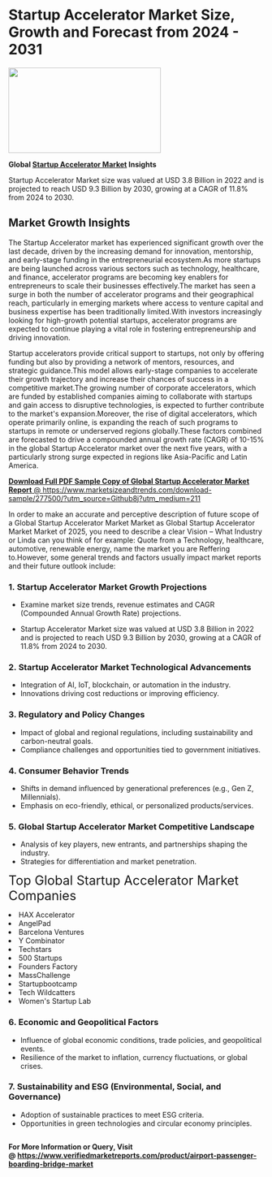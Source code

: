 <H1>Startup Accelerator Market Size, Growth and Forecast from 2024 - 2031</H1><img class="aligncenter size-medium wp-image-584254" src="https://thirdeyenews.in/wp-content/uploads/2024/09/Global-Market-Research-300x168.jpeg" alt="" width="300" height="168" /><p><strong>Global&nbsp;<a href="https://www.marketsizeandtrends.com/download-sample/277500/?utm_source=Github8j?utm_medium=211">Startup Accelerator Market</a> Insights</strong></p><p>Startup Accelerator Market size was valued at USD 3.8 Billion in 2022 and is projected to reach USD 9.3 Billion by 2030, growing at a CAGR of 11.8% from 2024 to 2030.</p><p><h2>Market Growth Insights</h2> <p>The Startup Accelerator market has experienced significant growth over the last decade, driven by the increasing demand for innovation, mentorship, and early-stage funding in the entrepreneurial ecosystem.As more startups are being launched across various sectors such as technology, healthcare, and finance, accelerator programs are becoming key enablers for entrepreneurs to scale their businesses effectively.The market has seen a surge in both the number of accelerator programs and their geographical reach, particularly in emerging markets where access to venture capital and business expertise has been traditionally limited.With investors increasingly looking for high-growth potential startups, accelerator programs are expected to continue playing a vital role in fostering entrepreneurship and driving innovation.</p> <p><a href="#"></a></p> <p>Startup accelerators provide critical support to startups, not only by offering funding but also by providing a network of mentors, resources, and strategic guidance.This model allows early-stage companies to accelerate their growth trajectory and increase their chances of success in a competitive market.The growing number of corporate accelerators, which are funded by established companies aiming to collaborate with startups and gain access to disruptive technologies, is expected to further contribute to the market's expansion.Moreover, the rise of digital accelerators, which operate primarily online, is expanding the reach of such programs to startups in remote or underserved regions globally.These factors combined are forecasted to drive a compounded annual growth rate (CAGR) of 10-15% in the global Startup Accelerator market over the next five years, with a particularly strong surge expected in regions like Asia-Pacific and Latin America.</p> <p><a href="#"></p><p><span class=""><strong>Download Full PDF Sample Copy of Global Startup Accelerator Market Report</strong> @ <a href="https://www.marketsizeandtrends.com/download-sample/277500/?utm_source=Github8j?utm_medium=211" target="_blank">https://www.marketsizeandtrends.com/download-sample/277500/?utm_source=Github8j?utm_medium=211</a></span></p><p>In order to make an accurate and perceptive description of future scope of a Global&nbsp;Startup Accelerator Market Market as Global&nbsp;Startup Accelerator Market Market of 2025, you need to describe a clear Vision &ndash; What Industry or Linda can you think of for example: Quote from a Technology, healthcare, automotive, renewable energy, name the market you are Reffering to.However, some general trends and factors usually impact market reports and their future outlook include:</p><h3>1.&nbsp;<strong>Startup Accelerator Market Growth Projections</strong></h3><ul><li>Examine market size trends, revenue estimates and CAGR (Compounded Annual Growth Rate) projections.</li><li><p>Startup Accelerator Market size was valued at USD 3.8 Billion in 2022 and is projected to reach USD 9.3 Billion by 2030, growing at a CAGR of 11.8% from 2024 to 2030.</p></li></ul><h3>2.&nbsp;<strong>Startup Accelerator Market Technological Advancements</strong></h3><ul><li>Integration of AI, IoT, blockchain, or automation in the industry.</li><li>Innovations driving cost reductions or improving efficiency.</li></ul><h3>3.&nbsp;<strong>Regulatory and Policy Changes</strong></h3><ul><li>Impact of global and regional regulations, including sustainability and carbon-neutral goals.</li><li>Compliance challenges and opportunities tied to government initiatives.</li></ul><h3>4.&nbsp;<strong>Consumer Behavior Trends</strong></h3><ul><li>Shifts in demand influenced by generational preferences (e.g., Gen Z, Millennials).</li><li>Emphasis on eco-friendly, ethical, or personalized products/services.</li></ul><h3>5.&nbsp;<strong>Global Startup Accelerator Market Competitive Landscape</strong></h3><ul><li>Analysis of key players, new entrants, and partnerships shaping the industry.</li><li>Strategies for differentiation and market penetration.</li></ul><p data-pm-slice="1 1 []"><span style="color: inherit; font-family: inherit; font-size: 25px;">Top Global Startup Accelerator Market Companies</span></p><div class="" data-test-id=""><p><li>HAX Accelerator</li><li> AngelPad</li><li> Barcelona Ventures</li><li> Y Combinator</li><li> Techstars</li><li> 500 Startups</li><li> Founders Factory</li><li> MassChallenge</li><li> Startupbootcamp</li><li> Tech Wildcatters</li><li> Women's Startup Lab</li></p></div><h3>6.&nbsp;<strong>Economic and Geopolitical Factors</strong></h3><ul><li>Influence of global economic conditions, trade policies, and geopolitical events.</li><li>Resilience of the market to inflation, currency fluctuations, or global crises.</li></ul><h3>7.&nbsp;<strong>Sustainability and ESG (Environmental, Social, and Governance)</strong></h3><ul><li>Adoption of sustainable practices to meet ESG criteria.</li><li>Opportunities in green technologies and circular economy principles.</li></ul><h2><strong style="font-size: 14px;">For More Information or Query, Visit @&nbsp;</strong><a style="background-color: #ffffff; font-size: 14px;" href="https://www.marketsizeandtrends.com/report/startup-accelerator-market/" target="_blank">https://www.verifiedmarketreports.com/product/airport-passenger-boarding-bridge-market</a></h2>